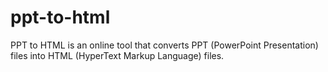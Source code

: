 # ppt-to-html
PPT to HTML is an online tool that converts PPT (PowerPoint Presentation) files into HTML (HyperText Markup Language) files.
